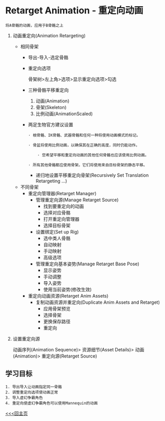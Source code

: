 # Retarget Animation - 重定向动画
    将A骨骼的动画，应用于B骨骼之上
1. 动画重定向(Animation Retargeting)

    + 相同骨架
        - 导出-导入-选定骨骼
        - 重定向选项

            骨架树>左上角>选项>显示重定向选项>勾选
        - 三种骨骼平移重定向
            1. 动画(Animation)
            2. 骨架(Skeleton)
            3. 比例动画(AnimationScaled)
        - 两足生物官方建议设置

            ```
            · 根骨骼、IK骨骼、武器骨骼和任何一种将使用动画模式的标记。

            · 骨盆将使用比例动画，以确保其在正确的高度，同时仍能动作。

                · 您希望平移和重定向动画的其他任何骨骼也应该使用比例动画。

            · 所有其他骨骼都应使用骨架。它们将使用来自目标骨架的静态平移。
            ```
            + 递归地设置平移重定向骨架(Recursively Set Translation Retargeting ...)
    + 不同骨架
        - 重定向管理器(Retarget Manager)
            + 管理重定向源(Manage Retarget Source)
                - 找到要重定向的动画
                - 选择对应骨骼
                - 打开重定向管理器
                - 选择目标骨架
            + 设置绑定(Set up Rig)
                - 选中类人骨骼
                - 自动映射
                - 手动映射
                - 高级选项
            + 管理重定向基本姿势(Manage Retarget Base Pose)
                - 显示姿势
                - 手动调整
                - 导入姿势
                - 使用当前姿势(修改生效)
        - 重定向动画资源(Retarget Anim Assets)
            + 复制动画资源并重定向(Duplicate Anim Assets and Retarget)
                - 应用骨架预览
                - 选择骨架
                - 更换保存路径
                - 重定向
2. 设置重定向源

    动画序列(Animation Sequence)>
    资源细节(Asset Details)>
    动画(Animation)>
    重定向源(Retarget Source)

## 学习目标
    1. 导出导入让动画指定同一骨骼
    2. 调整重定向选项使动画正常
    3. 导入虚幻争霸角色
    4. 重定向使虚幻争霸角色可以使用Mannequin的动画

[<<<回主页](https://github.com/ora-cat/UE4Handbook)